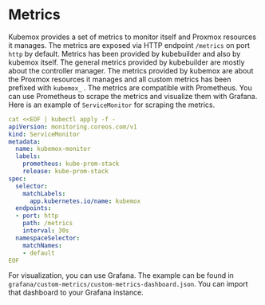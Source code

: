 # Metrics

Kubemox provides a set of metrics to monitor itself and Proxmox resources it manages. The metrics are exposed via HTTP endpoint `/metrics` on port `http` by default. Metrics has been provided by kubebuilder and also by kubemox itself. The general metrics provided by kubebuilder are mostly about the controller manager. The metrics provided by kubemox are about the Proxmox resources it manages and all custom metrics has been prefixed with `kubemox_` . The metrics are compatible with Prometheus. You can use Prometheus to scrape the metrics and visualize them with Grafana. Here is an example of `ServiceMonitor` for scraping the metrics.

```yaml
cat <<EOF | kubectl apply -f -
apiVersion: monitoring.coreos.com/v1
kind: ServiceMonitor
metadata:
  name: kubemox-monitor
  labels:
    prometheus: kube-prom-stack
    release: kube-prom-stack
spec:
  selector:
    matchLabels:
      app.kubernetes.io/name: kubemox
  endpoints:
  - port: http
    path: /metrics
    interval: 30s
  namespaceSelector:
    matchNames:
    - default
EOF
```

For visualization, you can use Grafana. The example can be found in `grafana/custom-metrics/custom-metrics-dashboard.json`. You can import that dashboard to your Grafana instance.